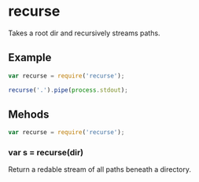 recurse
=======

Takes a root dir and recursively streams paths.

Example
-------

````javascript
var recurse = require('recurse');

recurse('.').pipe(process.stdout);
````

Mehods
------

````javascript
var recurse = require('recurse');
````

### var s = recurse(dir)

Return a redable stream of all paths beneath a directory.
